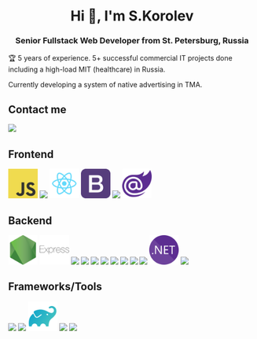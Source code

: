 <h1 align="center">Hi 👋, I'm S.Korolev</h1>
<h3 align="center">Senior Fullstack Web Developer from St. Petersburg, Russia</h3>

🏆 5 years of experience. 5+ successful commercial IT projects done including a high-load MIT (healthcare) in Russia.

Currently developing a system of native advertising in TMA.

## Contact me

<a href="https://t.me/igneaalis"><img src="https://img.shields.io/badge/Telegram-2CA5E0?style=flat-squeare&logo=telegram&logoColor=white" height="25"></a>

## Frontend
<a href="https://github.com/v8/v8"><code><img height="60" src="https://raw.githubusercontent.com/github/explore/80688e429a7d4ef2fca1e82350fe8e3517d3494d/topics/javascript/javascript.png"></code></a>
<a href="https://www.typescriptlang.org/"><code><img height="60" src="https://upload.wikimedia.org/wikipedia/commons/4/4c/Typescript_logo_2020.svg"></code></a>
<a href="https://react.dev/"><code><img height="60" src="https://raw.githubusercontent.com/github/explore/80688e429a7d4ef2fca1e82350fe8e3517d3494d/topics/react/react.png"></code></a>
<a href="https://getbootstrap.com/"><code><img height="60" src="https://raw.githubusercontent.com/github/explore/80688e429a7d4ef2fca1e82350fe8e3517d3494d/topics/bootstrap/bootstrap.png"></code></a>
<a href="https://twig.symfony.com/"><code><img height="60" src="https://avatars.githubusercontent.com/u/5296178?s=200&v=4"></code></a>
<a href="https://dotnet.microsoft.com/en-us/apps/aspnet/web-apps/blazor"><code><img height="60" src="https://raw.githubusercontent.com/github/explore/680b4717c7acabd1eb10b8c008991a160a84bc88/topics/blazor/blazor.png"></code></a>

## Backend
<a href="https://nodejs.org/"><code><img height="60" src="https://raw.githubusercontent.com/github/explore/80688e429a7d4ef2fca1e82350fe8e3517d3494d/topics/nodejs/nodejs.png"></code></a>
<a href="https://expressjs.com/"><code><img height="60" src="https://raw.githubusercontent.com/github/explore/80688e429a7d4ef2fca1e82350fe8e3517d3494d/topics/express/express.png"></code></a>
<a href="https://www.php.net/"><code><img height="60" src="https://avatars.githubusercontent.com/u/25158?s=200&v=4"></code></a>
<a href="https://symfony.com/"><code><img height="60" src="https://avatars.githubusercontent.com/u/143937?s=200&v=4"></code></a>
<a href="https://httpd.apache.org/"><code><img height="60" src="https://avatars.githubusercontent.com/u/47359?s=200&v=4"></code></a>
<a href="https://nginx.org/"><code><img height="60" src="https://avatars.githubusercontent.com/u/1412239?s=48&v=4"></code></a>
<a href="https://courses.cms.caltech.edu/cs123/sql99std/ansi-iso-9075-1-1999.pdf"><code><img height="60" src="https://www.inlineicons.com/svg/Web/sql-file-format-symbol-svg-icon.svg"></code></a>
<a href="https://www.rabbitmq.com/"><code><img height="60" src="https://avatars.githubusercontent.com/u/96669?s=200&v=4"></code></a>
<a href="https://kafka.apache.org/"><code><img height="60" src="https://kafka.apache.org/logos/kafka_logo--simple.png"></code></a>
<a href="https://redis.io/"><code><img height="60" src="https://avatars.githubusercontent.com/u/1529926?s=48&v=4"></code></a>
<a href="https://dotnet.microsoft.com/"><code><img height="60" src="https://raw.githubusercontent.com/github/explore/93d8a67084f94b2a444e510199a6e7622e5b09a3/topics/dotnet/dotnet.png"></code></a>
<a href="https://clickhouse.com/"><code><img height="60" src="https://clickhouse.com/favicon.ico"></code></a>

## Frameworks/Tools
<a href="https://www.docker.com/"><code><img height="60" src="https://avatars.githubusercontent.com/u/5429470?s=200&v=4"></code></a>
<a href="https://www.i18next.com/"><code><img height="60" src="https://avatars.githubusercontent.com/u/8546082?s=200&v=4"></code></a>
<a href="https://gradle.org/"><code><img height="60" src="https://raw.githubusercontent.com/github/explore/59009b1589a883459c0ae19044e3e7e3ec0c4e0a/topics/gradle/gradle.png"></code></a>
<a href="https://git-scm.com/"><code><img height="60" src="https://www.clouddynamicshk.com/wp-content/uploads/2014/03/git2.png"></code></a>
<a href="https://about.gitlab.com/"><code><img height="60" src="https://about.gitlab.com/nuxt-images/ico/favicon.ico"></code></a>
